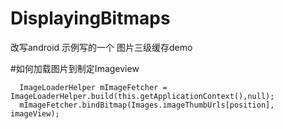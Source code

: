 # DisplayingBitmaps
改写android 示例写的一个 图片三级缓存demo

#如何加载图片到制定Imageview
```
  ImageLoaderHelper mImageFetcher = ImageLoaderHelper.build(this.getApplicationContext(),null);
  mImageFetcher.bindBitmap(Images.imageThumbUrls[position], imageView);
  ```
